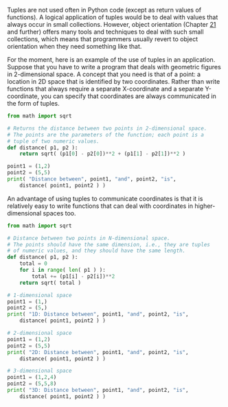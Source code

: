 Tuples are not used often in Python code (except as return values of
functions). A logical application of tuples would be to deal with values
that always occur in small collections. However, object orientation
(Chapter
<a href="#ch:objectorientation" data-reference-type="ref" data-reference="ch:objectorientation">21</a>
and further) offers many tools and techniques to deal with such small
collections, which means that programmers usually revert to object
orientation when they need something like that.

For the moment, here is an example of the use of tuples in an
application. Suppose that you have to write a program that deals with
geometric figures in 2-dimensional space. A concept that you need is
that of a point: a location in 2D space that is identified by two
coordinates. Rather than write functions that always require a separate
X-coordinate and a separate Y-coordinate, you can specify that
coordinates are always communicated in the form of tuples.

```python
from math import sqrt

# Returns the distance between two points in 2-dimensional space.
# The points are the parameters of the function; each point is a 
# tuple of two numeric values.
def distance( p1, p2 ):
    return sqrt( (p1[0] - p2[0])**2 + (p1[1] - p2[1])**2 )

point1 = (1,2)
point2 = (5,5)
print( "Distance between", point1, "and", point2, "is", 
    distance( point1, point2 ) )
```

An advantage of using tuples to communicate coordinates is that it is
relatively easy to write functions that can deal with coordinates in
higher-dimensional spaces too.

```python
from math import sqrt

# Distance between two points in N-dimensional space.
# The points should have the same dimension, i.e., they are tuples 
# of numeric values, and they should have the same length.
def distance( p1, p2 ):
    total = 0
    for i in range( len( p1 ) ):
        total += (p1[i] - p2[i])**2
    return sqrt( total )

# 1-dimensional space
point1 = (1,)
point2 = (5,)
print( "1D: Distance between", point1, "and", point2, "is", 
    distance( point1, point2 ) )

# 2-dimensional space
point1 = (1,2)
point2 = (5,5)
print( "2D: Distance between", point1, "and", point2, "is", 
    distance( point1, point2 ) )

# 3-dimensional space
point1 = (1,2,4)
point2 = (5,5,8)
print( "3D: Distance between", point1, "and", point2, "is", 
    distance( point1, point2 ) )
```
